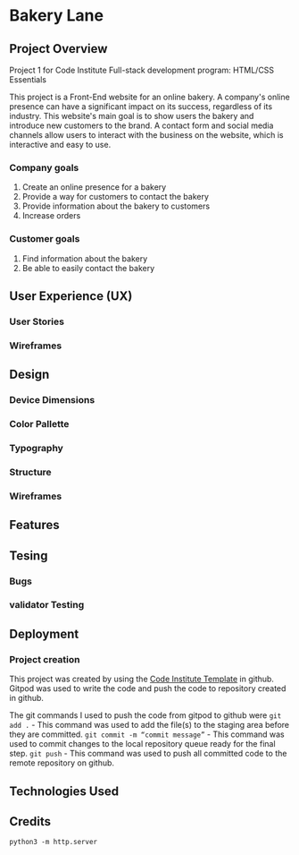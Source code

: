 # Bakery Lane
## Project Overview
Project 1 for Code Institute Full-stack development program: HTML/CSS Essentials

This project is a Front-End website for an online bakery. 
A company's online presence can have a significant impact on its success, regardless of its industry. 
This website's main goal is to show users the bakery and introduce new customers to the brand. A contact form and social media channels allow users to interact with the business on the website, which is interactive and easy to use.

### Company goals
1.	Create an online presence for a bakery
2.	Provide a way for customers to contact the bakery
3.	Provide information about the bakery to customers
4.	Increase orders 

### Customer goals
1.	Find information about the bakery
2.	Be able to easily contact the bakery


## User Experience (UX)
### User Stories
### Wireframes

## Design
### Device Dimensions
### Color Pallette
### Typography
### Structure
### Wireframes

## Features 

## Tesing

### Bugs
### validator Testing

## Deployment
### Project creation
This project was created by using the [Code Institute Template](https://github.com/Code-Institute-Org/gitpod-full-template) in github. 
Gitpod was used to write the code and push the code to repository created in github.

The git commands I used to push the code from gitpod to github were
`git add .` - This command was used to add the file(s) to the staging area before they are committed.
`git commit -m “commit message”` - This command was used to commit changes to the local repository queue ready for the final step.
`git push` - This command was used to push all committed code to the remote repository on github.


## Technologies Used

## Credits






`python3 -m http.server`

